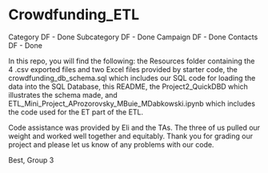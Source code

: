 # Crowdfunding_ETL

Category DF - Done
Subcategory DF - Done
Campaign DF - Done
Contacts DF - Done

In this repo, you will find the following: the Resources folder containing the 4 .csv exported files and 
two Excel files provided by starter code, the crowdfunding_db_schema.sql which includes our SQL code for 
loading the data into the SQL Database, this README, the Project2_QuickDBD which illustrates the schema 
made, and ETL_Mini_Project_AProzorovsky_MBuie_MDabkowski.ipynb which includes the code used for the ET 
part of the ETL.

Code assistance was provided by Eli and the TAs. The three of us pulled our weight and worked well 
together and equitably. Thank you for grading our project and please let us know of any problems 
with our code.

Best,
Group 3